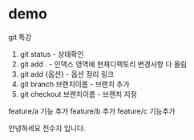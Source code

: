 # demo
git 특강

1. git status - 상태확인
2. git add . - 인덱스 영역에 현재디렉토리 변경사항 다 올림
3. git add {옵션} - 옵션 정리 링크
4. git branch 브랜치이름 - 브랜치 추가
5. git checkout 브랜치이름 - 브랜치 지정

feature/a 기능 추가
feature/b 추가 
feature/c 기능추가



안녕하세요 전수지 입니다.

